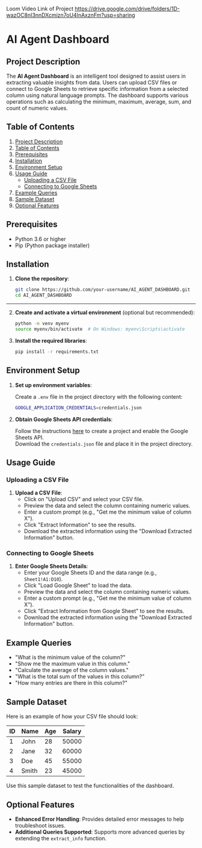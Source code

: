 Loom Video Link of Project
https://drive.google.com/drive/folders/1D-wazOC8nI3nnDXcmizn7oU4InAxznFm?usp=sharing


# AI Agent Dashboard

## Project Description
The **AI Agent Dashboard** is an intelligent tool designed to assist users in extracting valuable insights from data. Users can upload CSV files or connect to Google Sheets to retrieve specific information from a selected column using natural language prompts. The dashboard supports various operations such as calculating the minimum, maximum, average, sum, and count of numeric values.

## Table of Contents
1. [Project Description](#project-description)
2. [Table of Contents](#table-of-contents)
3. [Prerequisites](#prerequisites)
4. [Installation](#installation)
5. [Environment Setup](#environment-setup)
6. [Usage Guide](#usage-guide)
   - [Uploading a CSV File](#uploading-a-csv-file)
   - [Connecting to Google Sheets](#connecting-to-google-sheets)
7. [Example Queries](#example-queries)
8. [Sample Dataset](#sample-dataset)
9. [Optional Features](#optional-features)

## Prerequisites
- Python 3.6 or higher
- Pip (Python package installer)

## Installation
1. **Clone the repository**:
   ```sh
   git clone https://github.com/your-username/AI_AGENT_DASHBOARD.git
   cd AI_AGENT_DASHBOARD
   ```

---


2. **Create and activate a virtual environment** (optional but recommended):
   ```sh
   python -m venv myenv
   source myenv/bin/activate  # On Windows: myenv\Scripts\activate
   ```

3. **Install the required libraries**:
   ```sh
   pip install -r requirements.txt
   ```

## Environment Setup
1. **Set up environment variables**:

   Create a `.env` file in the project directory with the following content:
   ```sh
   GOOGLE_APPLICATION_CREDENTIALS=credentials.json
   ```

2. **Obtain Google Sheets API credentials**:

   Follow the instructions [here](https://developers.google.com/sheets/api/quickstart/python) to create a project and enable the Google Sheets API.  
   Download the `credentials.json` file and place it in the project directory.

## Usage Guide

### Uploading a CSV File
1. **Upload a CSV File**:
   - Click on "Upload CSV" and select your CSV file.
   - Preview the data and select the column containing numeric values.
   - Enter a custom prompt (e.g., "Get me the minimum value of column X").
   - Click "Extract Information" to see the results.
   - Download the extracted information using the "Download Extracted Information" button.

### Connecting to Google Sheets
1. **Enter Google Sheets Details**:
   - Enter your Google Sheets ID and the data range (e.g., `Sheet1!A1:D10`).
   - Click "Load Google Sheet" to load the data.
   - Preview the data and select the column containing numeric values.
   - Enter a custom prompt (e.g., "Get me the minimum value of column X").
   - Click "Extract Information from Google Sheet" to see the results.
   - Download the extracted information using the "Download Extracted Information" button.

## Example Queries
- "What is the minimum value of the column?"
- "Show me the maximum value in this column."
- "Calculate the average of the column values."
- "What is the total sum of the values in this column?"
- "How many entries are there in this column?"

## Sample Dataset
Here is an example of how your CSV file should look:

| ID  | Name  | Age | Salary |
| --- | ----- | --- | ------ |
| 1   | John  | 28  | 50000  |
| 2   | Jane  | 32  | 60000  |
| 3   | Doe   | 45  | 55000  |
| 4   | Smith | 23  | 45000  |

Use this sample dataset to test the functionalities of the dashboard.

## Optional Features
- **Enhanced Error Handling**: Provides detailed error messages to help troubleshoot issues.
- **Additional Queries Supported**: Supports more advanced queries by extending the `extract_info` function.
